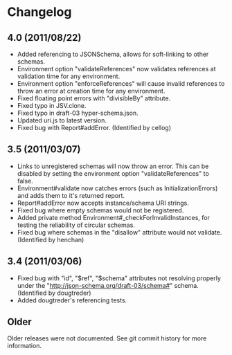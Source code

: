 # Changelog

## 4.0 (2011/08/22)

*	Added referencing to JSONSchema, allows for soft-linking to other schemas.
*	Environment option "validateReferences" now validates references at validation time for any environment.
*	Environment option "enforceReferences" will cause invalid references to throw an error at creation time for any environment.
*	Fixed floating point errors with "divisibleBy" attribute.
*	Fixed typo in JSV.clone.
*	Fixed typo in draft-03 hyper-schema.json.
*	Updated uri.js to latest version.
*	Fixed bug with Report#addError. (Identified by cellog)

## 3.5 (2011/03/07)

*	Links to unregistered schemas will now throw an error. This can be disabled by setting the environment option "validateReferences" to false.
*	Environment#validate now catches errors (such as InitializationErrors) and adds them to it's returned report. 
*	Report#addError now accepts instance/schema URI strings.
*	Fixed bug where empty schemas would not be registered.
*	Added private method Environment#_checkForInvalidInstances, for testing the reliability of circular schemas.
*	Fixed bug where schemas in the "disallow" attribute would not validate. (Identified by henchan)

## 3.4 (2011/03/06)

*	Fixed bug with "id", "$ref", "$schema" attributes not resolving properly under the "http://json-schema.org/draft-03/schema#" schema. (Identified by dougtreder)
*	Added dougtreder's referencing tests.

## Older

Older releases were not documented. See git commit history for more information.